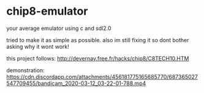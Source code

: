 # chip8-emulator
your average emulator using c and sdl2.0

tried to make it as simple as possible.
also im still fixing it so dont bother asking why it wont work!

this project follows:
http://devernay.free.fr/hacks/chip8/C8TECH10.HTM

demonstration:
https://cdn.discordapp.com/attachments/456181775165685770/687365027547709455/bandicam_2020-03-12_03-22-01-788.mp4